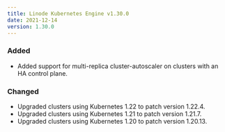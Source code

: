 ```yaml
---
title: Linode Kubernetes Engine v1.30.0
date: 2021-12-14
version: 1.30.0
---
```


### Added

- Added support for multi-replica cluster-autoscaler on clusters with an HA control plane.

### Changed

- Upgraded clusters using Kubernetes 1.22 to patch version 1.22.4.
- Upgraded clusters using Kubernetes 1.21 to patch version 1.21.7.
- Upgraded clusters using Kubernetes 1.20 to patch version 1.20.13.